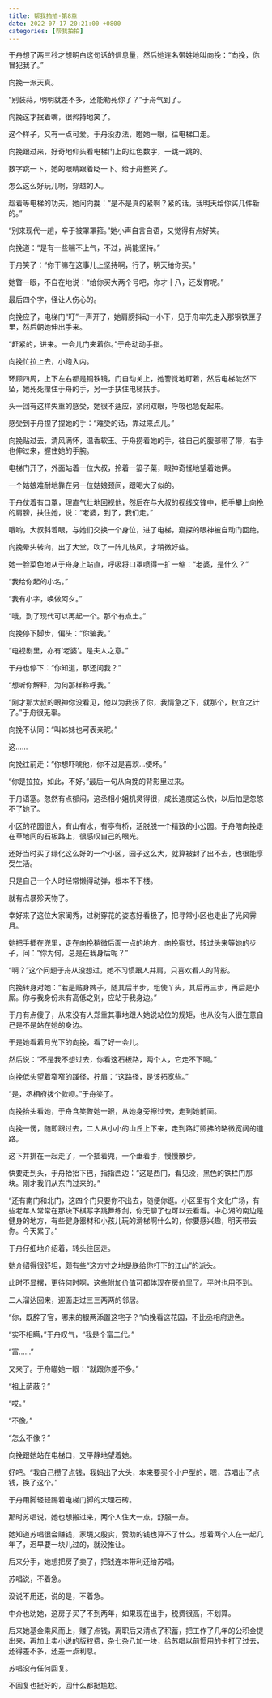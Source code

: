 ```yaml
---
title: 帮我拍拍-第8章
date: 2022-07-17 20:21:00 +0800
categories: [帮我拍拍]
---
```


于舟想了两三秒才想明白这句话的信息量，然后她连名带姓地叫向挽：“向挽，你冒犯我了。”

向挽一派天真。

“别装蒜，明明就差不多，还能勒死你了？”于舟气到了。

向挽这才抿着嘴，很矜持地笑了。

这个样子，又有一点可爱。于舟没办法，瞪她一眼，往电梯口走。

向挽跟过来，好奇地仰头看电梯门上的红色数字，一跳一跳的。

数字跳一下，她的眼睛跟着眨一下。给于舟整笑了。

怎么这么好玩儿啊，穿越的人。

趁着等电梯的功夫，她问向挽：“是不是真的紧啊？紧的话，我明天给你买几件新的。”

“别来现代一趟，卒于被罩罩箍。”她小声自言自语，又觉得有点好笑。

向挽道：“是有一些喘不上气，不过，尚能坚持。”

于舟笑了：“你干嘛在这事儿上坚持啊，行了，明天给你买。”

她瞥一眼，不自在地说：“给你买大两个号吧，你才十八，还发育呢。”

最后四个字，怪让人伤心的。

向挽应了，电梯门“叮”一声开了，她肩膀抖动一小下，见于舟率先走入那钢铁匣子里，然后朝她伸出手来。

“赶紧的，进来。一会儿门夹着你。”于舟动动手指。

向挽忙拉上去，小跑入内。

环顾四周，上下左右都是铜铁镜，门自动关上，她警觉地盯着，然后电梯陡然下坠，她死死攥住于舟的手，另一手扶住电梯扶手。

头一回有这样失重的感受，她很不适应，紧闭双眼，呼吸也急促起来。

感受到于舟捏了捏她的手：“难受的话，靠过来点儿。”

向挽贴过去，清风满怀，温香软玉。于舟捞着她的手，往自己的腹部带了带，右手也伸过来，握住她的手腕。

电梯门开了，外面站着一位大叔，拎着一篓子菜，眼神奇怪地望着她俩。

一个姑娘难耐地靠在另一位姑娘颈间，跟喝大了似的。

于舟仗着有口罩，理直气壮地回视他，然后在与大叔的视线交锋中，把手攀上向挽的肩膀，扶住她，说：“老婆，到了，我们走。”

哦哟，大叔斜着眼，与她们交换一个身位，进了电梯，窥探的眼神被自动门回绝。

向挽晕头转向，出了大堂，吹了一阵儿热风，才稍微好些。

她一脸菜色地从于舟身上站直，呼吸将口罩喷得一扩一缩：“老婆，是什么？”

“我给你起的小名。”

“我有小字，唤做阿夕。”

“哦，到了现代可以再起一个。那个有点土。”

向挽停下脚步，偏头：“你骗我。”

“电视剧里，亦有‘老婆’。是夫人之意。”

于舟也停下：“你知道，那还问我？”

“想听你解释，为何那样称呼我。”

“刚才那大叔的眼神你没看见，他以为我拐了你，我情急之下，就那个，权宜之计了。”于舟很无辜。

向挽不认同：“叫姊妹也可表亲昵。”

这……

向挽往前走：“你想吓唬他，你不过是喜欢…使坏。”

“你是拉拉，如此，不好。”最后一句从向挽的背影里过来。

于舟语塞。忽然有点郁闷，这丞相小姐机灵得很，成长速度这么快，以后怕是忽悠不了她了。

小区的花园很大，有山有水，有亭有桥，活脱脱一个精致的小公园。于舟陪向挽走在草地间的石板路上，很感叹自己的眼光。

还好当时买了绿化这么好的一个小区，园子这么大，就算被封了出不去，也很能享受生活。

只是自己一个人时经常懒得动弹，根本不下楼。

就有点暴殄天物了。

幸好来了这位大家闺秀，过树穿花的姿态好看极了，把寻常小区也走出了光风霁月。

她把手插在兜里，走在向挽稍微后面一点的地方，向挽察觉，转过头来等她的步子，问：“你为何，总是在我身后呢？”

“啊？”这个问题于舟从没想过，她不习惯跟人并肩，只喜欢看人的背影。

向挽转身对她：“若是贴身婢子，随其后半步，粗使丫头，其后再三步，再后是小厮。你与我身份未有高低之别，应站于我身边。”

于舟有点傻了，从来没有人郑重其事地跟人她说站位的规矩，也从没有人很在意自己是不是站在她的身边。

于是她看着月光下的向挽，看了好一会儿。

然后说：“不是我不想过去，你看这石板路，两个人，它走不下啊。”

向挽低头望着窄窄的蹊径，拧眉：“这路径，是该拓宽些。”

“是，丞相府拨个款呗。”于舟笑了。

向挽抬头看她，于舟含笑瞥她一眼，从她身旁擦过去，走到她前面。

向挽一愣，随即跟过去，二人从小小的山丘上下来，走到路灯照拂的略微宽阔的道路。

这下并排在一起走了，一个插着兜，一个垂着手，慢慢散步。

快要走到头，于舟抬抬下巴，指指西边：“这是西门，看见没，黑色的铁栏门那块。刚才我们从东门过来的。”

“还有南门和北门，这四个门只要你不出去，随便你逛。小区里有个文化广场，有些老年人常常在那块下棋写字跳舞练剑，你无聊了也可以去看看。中心湖的南边是健身的地方，有些健身器材和小孩儿玩的滑梯啊什么的，你要感兴趣，明天带去你。今天累了。”

于舟仔细地介绍着，转头往回走。

她介绍得很舒坦，颇有些“这方寸之地是朕给你打下的江山”的派头。

此时不显摆，更待何时啊，这些附加价值可都体现在房价里了。平时也用不到。

二人溜达回来，迎面走过三三两两的邻居。

“你，既辞了官，哪来的银两添置这宅子？”向挽看这花园，不比丞相府逊色。

“实不相瞒，”于舟叹气，“我是个富二代。”

“富……”

又来了。于舟瞄她一眼：“就跟你差不多。”

“祖上荫蔽？”

“哎。”

“不像。”

“怎么不像？”

向挽跟她站在电梯口，又平静地望着她。

好吧。“我自己攒了点钱，我妈出了大头，本来要买个小户型的，嗯，苏唱出了点钱，换了这个。”

于舟用脚轻轻踢着电梯门脚的大理石砖。

那时苏唱说，她也想搬过来，两个人住大一点，舒服一点。

她知道苏唱很会赚钱，家境又殷实，赞助的钱也算不了什么，想着两个人在一起几年了，迟早要一块儿过的，就没推让。

后来分手，她想把房子卖了，把钱连本带利还给苏唱。

苏唱说，不着急。

没说不用还，说的是，不着急。

中介也劝她，这房子买了不到两年，如果现在出手，税费很高，不划算。

后来她基金乘风而上，赚了点钱，离职后又清点了积蓄，把工作了几年的公积金提出来，再加上卖小说的版权费，杂七杂八加一块，给苏唱以前惯用的卡打了过去，还得差不多，还差一点利息。

苏唱没有任何回复。

不回复也挺好的，回什么都挺尴尬。

